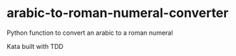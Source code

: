 # arabic-to-roman-numeral-converter
Python function to convert an arabic to a roman numeral

Kata built with TDD
